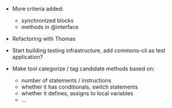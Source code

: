 
- More criteria added:
  - synchronized blocks
  - methods in @interface

- Refactoring with Thomas

- Start building testing infrastructure, add commons-cli as test application?

- Make tool categorize / tag candidate methods based on:
  - number of statements / instructions
  - whether it has conditionals, switch statements
  - whether it defines, assigns to local variables
  - ...

